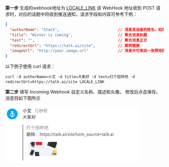 **第一步** 生成的webhook地址为 [LOCALE_LINK](LOCALE_LINK)
该 WebHook 地址收到 POST 请求时，对应的话题中将收到推送通知，请求字段和内容可参考下例：

```json
{
  "authorName": "Stack",                          // 消息发送者的姓名，如果留空将显示为配置中的聚合标题
  "title": "Winter is coming",                    // 聚合消息标题
  "text": "",                                     // 聚合消息正文
  "redirectUrl": "https://talk.ai/site",          // 跳转链接
  "imageUrl": "http://your.image.url"             // 消息中可添加一张预览图片
}
```

以下例子使用 curl 请求：

```shell
curl -d authorName=小艾 -d title=大家好 -d text=打个招呼吧 -d redirectUrl=https://talk.ai/site LOCALE_LINK
```

**第二步** 填写 Incoming Webhook 自定义名称、描述和头像。
修改后点击保存。消息将如下图所示

![](images/inte-guide/notice-webhook.png)
